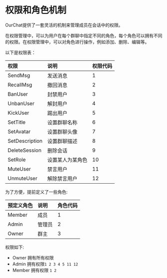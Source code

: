 # 权限和角色机制

OurChat提供了一套灵活的机制来管理成员在会话中的权限。

在权限管理中，可以为用户在每个群聊中指定不同的角色，每个角色可以拥有不同的权限。在权限管理中，可以对角色进行操作，例如添加、删除、编辑等。

以下是权限表：

| 权限 | 说明 |权限代码|
| :--- | :--- |:---|
|SendMsg|发送消息|1|
|RecallMsg|撤回消息|2|
|BanUser|封禁用户|3|
|UnbanUser|解封用户|4|
|KickUser|踢出用户|5|
|SetTitle|设置群聊名称|6|
|SetAvatar|设置群聊头像|7|
|SetDescription|设置群聊描述|8|
|DeleteSession|删除会话|9|
|SetRole|设置某人为某角色|10|
|MuteUser|禁言用户|11|
|UnmuteUser|解除禁言用户|12|

为了方便，提前定义了一些角色:

|预定义角色|说明|角色代码|
| :--- | :--- |:---|
|Member|成员|1|
|Admin|管理员|2|
|Owner|群主|3|

权限如下:

- Owner 拥有所有权限
- Admin 拥有权限`1 2 3 4 5 11 12`
- Member 拥有权限 `1 2`
